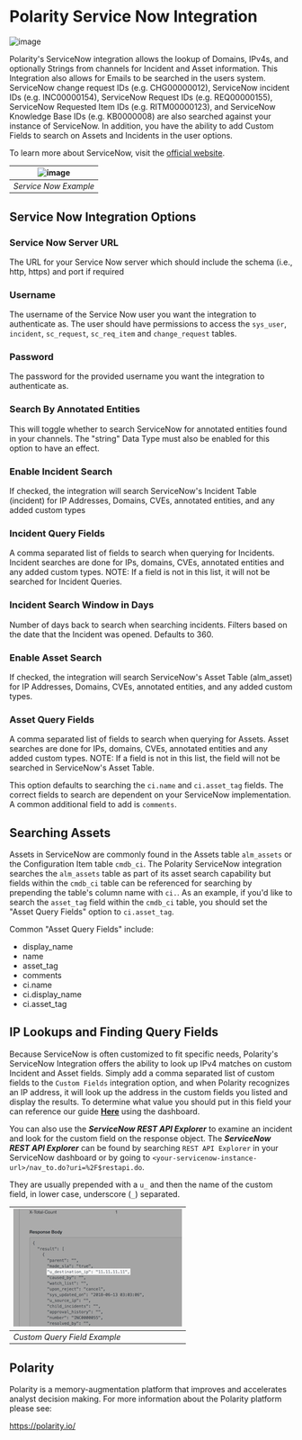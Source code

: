 # Polarity Service Now Integration

![image](https://img.shields.io/badge/status-beta-green.svg)

Polarity's ServiceNow integration allows the lookup of Domains, IPv4s, and optionally Strings from channels for Incident and Asset information.  This Integration also allows for Emails to be searched in the users system. ServiceNow change request IDs (e.g. CHG00000012), ServiceNow incident IDs (e.g. INC00000154), ServiceNow Request IDs (e.g. REQ00000155), ServiceNow Requested Item IDs (e.g. RITM00000123), and ServiceNow Knowledge Base IDs (e.g. KB0000008) are also searched against your instance of ServiceNow.  In addition, you have the ability to add Custom Fields to search on Assets and Incidents in the user options.

To learn more about ServiceNow, visit the [official website](https://servicenow.com).


| ![image](https://user-images.githubusercontent.com/306319/45007240-e54bba00-afca-11e8-83f7-6287fe09588b.png)
|---|
|*Service Now Example*|

## Service Now Integration Options

### Service Now Server URL
The URL for your Service Now server which should include the schema (i.e., http, https) and port if required

### Username
The username of the Service Now user you want the integration to authenticate as.  The user should have permissions to access the `sys_user`, `incident`, `sc_request`, `sc_req_item` and `change_request` tables.

### Password
The password for the provided username you want the integration to authenticate as.

### Search By Annotated Entities
This will toggle whether to search ServiceNow for annotated entities found in your channels. The "string" Data Type must also be enabled for this option to have an effect.

### Enable Incident Search
If checked, the integration will search ServiceNow's Incident Table (incident) for IP Addresses, Domains, CVEs, annotated entities, and any added custom types

### Incident Query Fields
A comma separated list of fields to search when querying for Incidents. Incident searches are done for IPs, domains, CVEs, annotated entities and any added custom types. NOTE: If a field is not in this list, it will not be searched for Incident Queries.

### Incident Search Window in Days
Number of days back to search when searching incidents. Filters based on the date that the Incident was opened. Defaults to 360.

### Enable Asset Search
If checked, the integration will search ServiceNow's Asset Table (alm_asset) for IP Addresses, Domains, CVEs, annotated entities, and any added custom types.

### Asset Query Fields
A comma separated list of fields to search when querying for Assets. Asset searches are done for IPs, domains, CVEs, annotated entities and any added custom types. NOTE: If a field is not in this list, the field will not be searched in ServiceNow's Asset Table.

This option defaults to searching the `ci.name` and `ci.asset_tag` fields.  The correct fields to search are dependent on your ServiceNow implementation.  A common additional field to add is `comments`.

## Searching Assets

Assets in ServiceNow are commonly found in the Assets table `alm_assets` or the Configuration Item table `cmdb_ci`.  The Polarity ServiceNow integration searches the `alm_assets` table as part of its asset search capability but fields within the `cmdb_ci` table can be referenced for searching by prepending the table's column name with `ci.`.  As an example, if you'd like to search the `asset_tag` field within the `cmdb_ci` table, you should set the "Asset Query Fields" option to `ci.asset_tag`.  

Common "Asset Query Fields" include:

* display_name
* name
* asset_tag
* comments
* ci.name
* ci.display_name
* ci.asset_tag

## IP Lookups and Finding Query Fields
Because ServiceNow is often customized to fit specific needs, Polarity's ServiceNow Integration offers the ability to look up IPv4 matches on custom Incident and Asset fields. Simply add a comma separated list of custom fields to the `Custom Fields` integration option, and when Polarity recognizes an IP address, it will look up the address in the custom fields you listed and display the results.  To determine what value you should put in this field your can reference our guide [**Here**](./HowToFindCustomFields.md) using the dashboard.

You can also use the ***ServiceNow REST API Explorer*** to examine an incident and look for the custom field on the response object. The ***ServiceNow REST API Explorer*** can be found by searching `REST API Explorer` in your ServiceNow dashboard or by going to  `<your-servicenow-instance-url>/nav_to.do?uri=%2F$restapi.do`. 

They are usually prepended with a `u_` and then the name of the custom field, in lower case, underscore (`_`) separated.

|![image](./assets/example-custom-field.png)
|---|
|*Custom Query Field Example*|

## Polarity

Polarity is a memory-augmentation platform that improves and accelerates analyst decision making.  For more information about the Polarity platform please see:

https://polarity.io/
